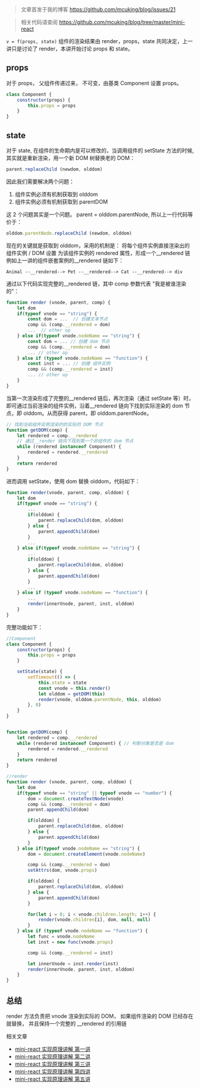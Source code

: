 > 文章首发于我的博客 https://github.com/mcuking/blog/issues/21

> 相关代码请查阅 https://github.com/mcuking/blog/tree/master/mini-react

`v = f(props, state)`
组件的渲染结果由 render，props，state 共同决定，上一讲只是讨论了 render，本讲开始讨论 props 和 state。

## props

对于 props， 父组件传递过来， 不可变，由基类 Component 设置 props。
```js
class Component {
    constructor(props) {
        this.props = props
    }
}
```

## state

对于 state, 在组件的生命期内是可以修改的，当调用组件的 setState 方法的时候, 其实就是重新渲染，用一个新 DOM 树替换老的 DOM：
```js
parent.replaceChild (newdom, olddom)
```

因此我们需要解决两个问题：

1. 组件实例必须有机制获取到 olddom
2. 组件实例必须有机制获取到 parentDOM

这 2 个问题其实是一个问题。 parent = olddom.parentNode, 所以上一行代码等价于：
```js
olddom.parentNode.replaceChild (newdom, olddom)
```
现在的关键就是获取到 olddom，采用的机制是：
将每个组件实例直接渲染出的组件实例 / DOM 设置 为该组件实例的 rendered 属性，形成一个__rendered 链
例如上一讲的组件嵌套案例的__rendered 链如下：
```
Animal --__rendered--> Pet --__rendered--> Cat --__rendered--> div
```

通过以下代码实现完整的__rendered 链，其中 comp 参数代表 "我是被谁渲染的"：

```js
function render (vnode, parent, comp) {
    let dom
    if(typeof vnode == "string") {
        const dom = ...  // 创建文本节点
        comp && (comp.__rendered = dom)
        ...  // other op
    } else if(typeof vnode.nodeName == "string") {
        const dom = ... // 创建 dom 节点
        comp && (comp.__rendered = dom)
        ... // other op
    } else if (typeof vnode.nodeName == "function") {
        const inst = ... // 创建 组件实例
        comp && (comp.__rendered = inst)
        ... // other op
    }
}
```

当第一次渲染形成了完整的__rendered 链后，再次渲染（通过 setState 等）时，即可通过当前渲染的组件实例，沿着__rendered 链向下找到实际渲染的 dom 节点，即 olddom。从而获得 parent，即 olddom.parentNode。

```js
// 找到当前组件实例渲染的的实际的 DOM 节点
function getDOM(comp) {
    let rendered = comp.__rendered
    // 通过__render 链向下找到第一个非组件的 dom 节点
    while (rendered instanceof Component) {
        rendered = rendered.__rendered
    }
    return rendered
}
```

进而调用 setState，使用 dom 替换 olddom，代码如下：

```js
function render(vnode, parent, comp, olddom) {
    let dom
    if(typeof vnode == "string") {
        ...
        if(olddom) {
            parent.replaceChild(dom, olddom)
        } else {
            parent.appendChild(dom)
        }
        ...
    } else if(typeof vnode.nodeName == "string") {
        ...
        if(olddom) {
            parent.replaceChild(dom, olddom)
        } else {
            parent.appendChild(dom)
        }
        ...
    } else if (typeof vnode.nodeName == "function") {
        ...
        render(innerVnode, parent, inst, olddom)
    }
}
```

完整功能如下：

```js
//Component
class Component {
    constructor(props) {
        this.props = props
    }

    setState(state) {
        setTimeout(() => {
            this.state = state
            const vnode = this.render()
            let olddom = getDOM(this)
            render(vnode, olddom.parentNode, this, olddom)
        }, 0)
    }
}


function getDOM(comp) {
    let rendered = comp.__rendered
    while (rendered instanceof Component) { // 判断对象是否是 dom
        rendered = rendered.__rendered
    }
    return rendered
}

//render
function render (vnode, parent, comp, olddom) {
    let dom
    if(typeof vnode == "string" || typeof vnode == "number") {
        dom = document.createTextNode(vnode)
        comp && (comp.__rendered = dom)
        parent.appendChild(dom)

        if(olddom) {
            parent.replaceChild(dom, olddom)
        } else {
            parent.appendChild(dom)
        }
    } else if(typeof vnode.nodeName == "string") {
        dom = document.createElement(vnode.nodeName)

        comp && (comp.__rendered = dom)
        setAttrs(dom, vnode.props)

        if(olddom) {
            parent.replaceChild(dom, olddom)
        } else {
            parent.appendChild(dom)
        }

        for(let i = 0; i < vnode.children.length; i++) {
            render(vnode.children[i], dom, null, null)
        }
    } else if (typeof vnode.nodeName == "function") {
        let func = vnode.nodeName
        let inst = new func(vnode.props)

        comp && (comp.__rendered = inst)

        let innerVnode = inst.render(inst)
        render(innerVnode, parent, inst, olddom)
    }
}
```

## 总结

render 方法负责把 vnode 渲染到实际的 DOM， 如果组件渲染的 DOM 已经存在就替换， 并且保持一个完整的 __rendered 的引用链

相关文章
- [mini-react 实现原理讲解 第一讲](https://github.com/mcuking/blog/issues/20)
- [mini-react 实现原理讲解 第二讲](https://github.com/mcuking/blog/issues/21)
- [mini-react 实现原理讲解 第三讲](https://github.com/mcuking/blog/issues/22)
- [mini-react 实现原理讲解 第四讲](https://github.com/mcuking/blog/issues/23)
- [mini-react 实现原理讲解 第五讲](https://github.com/mcuking/blog/issues/24)
